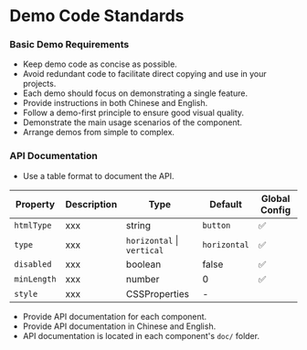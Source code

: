 # Demo Code Standards

### Basic Demo Requirements

- Keep demo code as concise as possible.
- Avoid redundant code to facilitate direct copying and use in your projects.
- Each demo should focus on demonstrating a single feature.
- Provide instructions in both Chinese and English.
- Follow a demo-first principle to ensure good visual quality.
- Demonstrate the main usage scenarios of the component.
- Arrange demos from simple to complex.

### API Documentation

- Use a table format to document the API.

| Property  | Description | Type                       | Default      | Global Config |
| --------- | ----------- | -------------------------- | ------------ | ------------- |
| `htmlType`  | xxx         | string                     | `button`     | ✅            |
| `type`      | xxx         | `horizontal` \| `vertical` | `horizontal` | ✅            |
| `disabled`  | xxx         | boolean                    | false        | ✅            |
| `minLength` | xxx         | number                     | 0            | ✅            |
| `style`     | xxx         | CSSProperties              | -            |

- Provide API documentation for each component.
- Provide API documentation in Chinese and English.
- API documentation is located in each component's `doc/` folder.
